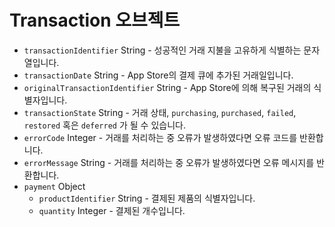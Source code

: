 # Transaction 오브젝트

* `transactionIdentifier` String - 성공적인 거래 지불을 고유하게 식별하는 문자열입니다.
* `transactionDate` String - App Store의 결제 큐에 추가된 거래일입니다.
* `originalTransactionIdentifier` String - App Store에 의해 복구된 거래의 식별자입니다.
* `transactionState` String - 거래 상태, `purchasing`, `purchased`, `failed`, `restored` 혹은 `deferred` 가 될 수 있습니다.
* `errorCode` Integer - 거래를 처리하는 중 오류가 발생하였다면 오류 코드를 반환합니다.
* `errorMessage` String - 거래를 처리하는 중 오류가 발생하였다면 오류 메시지를 반환합니다.
* `payment` Object 
  * `productIdentifier` String - 결제된 제품의 식별자입니다.
  * `quantity` Integer - 결제된 개수입니다.